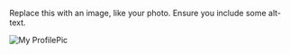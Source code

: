 Replace this with an image, like your photo. Ensure you include some alt-text.

![My ProfilePic](https://avatars.githubusercontent.com/u/78168033?s=400&v=4)
